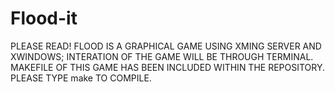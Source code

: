 # Flood-it

PLEASE READ!
FLOOD IS A GRAPHICAL GAME USING XMING SERVER AND XWINDOWS; INTERATION OF THE GAME WILL BE THROUGH TERMINAL.
MAKEFILE OF THIS GAME HAS BEEN INCLUDED WITHIN THE REPOSITORY. PLEASE TYPE  make  TO COMPILE.
